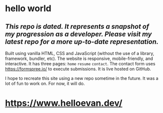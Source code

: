 # hello world

## *This repo is dated. It represents a snapshot of my progression as a developer. Please visit my latest repo for a more up-to-date representation.*

Built using vanilla HTML, CSS and JavaScript (without the use of a library, framework, bundler, etc). The website is responsive, mobile-friendly, and interactive. It has three pages: ```home``` ```resume``` ```contact```. The contact form uses https://formspree.io/ to execute submissions. It is live hosted on GitHub.

I hope to recreate this site using a new repo sometime in the future. It was a lot of fun to work on. For now, it will do.

# https://www.helloevan.dev/
